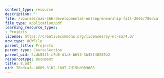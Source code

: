 ```yaml
---
content_type: resource
description: ''
file: /courses/mas-666-developmental-entrepreneurship-fall-2003/70edcafa860981b210d77d15bd909608_8.pdf
file_type: application/pdf
learning_resource_types:
- Projects
license: https://creativecommons.org/licenses/by-nc-sa/4.0/
ocw_type: OCWFile
parent_title: Projects
parent_type: CourseSection
parent_uid: 4cdb03f1-c7d6-d1a8-b653-1b45f48259b2
resourcetype: Document
title: 8.pdf
uid: 70edcafa-8609-81b2-10d7-7d15bd909608
---
```

